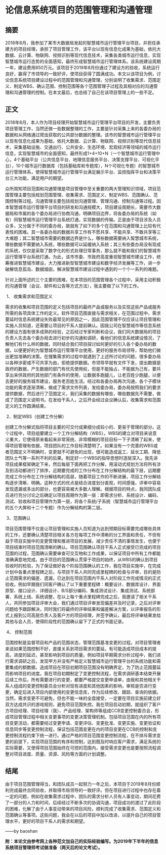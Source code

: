 # 论信息系统项目的范围管理和沟通管理

## 摘要

​		2018年8月，我参加了某市大数据局发起的智慧城市运行管理平台项目，并担任承建方的项目经理，承担了项目管理工作，该平台以现有信息化成果为基础，依托大数据、云计算、物联网、视频识别等现代信息技术，采集各类城市运行信息，实现智慧城市运行态势的全面感知，最终形成智慧城市运行管理体系。该系统建设周期一年，建设费用850万元。该项目于2019年8月份通过了建设方的验收，系统运行良好，赢得了市领导的一致好评，使项目获得了圆满成功。本文以该项目为例，讨论信息系统项目建设过程中的范围管理和沟通管理，分别说明了收集需求、范围定义、制定WBS、确认范围、控制范围等各个范围管理子过程及其相对应的沟通管理和沟通管理的控制。在本文最后，也总结了自己在该项目管理上的一些不足。

## 正文

​		2018年8月，本人作为项目经理开始智慧城市运行管理平台项目的开发，主要负责项目管理工作，当然还做一些数据整理的工作，主要是针对采集上来的各委办局的数据和从网络通过爬虫获取的公共部分数据的整理。该市的智慧城市运行管理平台以现有信息化成果为基础，依托大数据、云计算、物联网、视频识别等现代信息技术，采集基础设施、交通出行、公共安全、生态环境、宏观经济等领域的城市运行信息，实现智慧城市的全面感知，最终形成1+4+10+N（一个智慧城市运行管理中心，4个基础平台（公共信息平台、地理信息服务平台、决策支撑平台、可视化平台），10个城市运行数据库（包括基础库和专题库），N个可视化专题）的智慧城市运行管理体系，使得智慧城市运行管理平台满足展示平台、监控指挥平台和决策平台三大功能，满足用户的期望。

​		众所周知项目范围和沟通管理是项目管理中至关重要的两大管理知识领域，项目范围管理主要包括规划范围管理、收集需求、范围定义、制定WBS、范围确认、范围控制等过程。沟通管理主要包括规划沟通管理、管理沟通、控制沟通等过程。因本智慧城市运行管理平台项目的研发和沟通规模大，项目建设周期长，需要市大数据局和市属的各个委办局进行协商沟通，明确项目边界，将各委办局的系统（如有）同智慧城市运行管理平台系统打通，实现数据的传输。正是由于项目涉及人员众多，又分属于不同的委办局，故就有了如下的多个在范围和沟通管理上比较有代表性的困难。其一各委办局的数据共享工作有不愿共享、不能共享、不敢共享等三大难题；其二智慧城市需要的数据边界是什么，哪些数据需要纳入智慧城市系统，哪些数据不需要纳入系统，哪些数据可以延缓纳入系统；其三有些委办局没有现成的系统，仅仅是采取了数字化的形式处理日常事务，那么就不能和我们的智慧城市运行管理平台系统打通。为此，该市市委、市政府高度重视智慧城市建设工作，统筹推进智慧城市建设，大力推进新型智慧城市建设和数字经济发展等工作，进一步破解信息孤岛、数据烟囱，解决智慧城市建设过程中遇到的一个个一系列的难题。

​		针对上面所述的三个主要的困难，在本项目的范围管理各个过程中，采用主动积极的沟通管理（会议、邮件和公告等方式方法），我主要做了以下的工作。

​	1、 收集需求和范围定义

​		需求的收集和项目范围的定义包括项目的最终产品或服务以及实现这些产品或服务所需的各项具体工作的定义。软件项目范围直接与需求相关，在范围过程中，需求蔓延时信息系统建设失败最常见的原因之一，因此范围管理不仅应该让项目管理和实施人员知道，还需要让项目的干系人提前确认。因我公司在智慧城市等信息系统的建设方面有很多成熟的经验，之后经过专家判断和会议，我们同大数据局的项目负责人先去各个委办局去进行初步的沟通和调研，看他们的信息系统建设情况，了解他们有什么样的数据，同时结合我们项目探讨如何更好的引入各个委办局的数据，以便更好的为智慧城市运行管理平台使用，更好的服务市局领导，帮助他们做出更加准确的决策。在搜集需求的过程中就遇到了上述所讨论的问题，很多委办局以各种涉密或不可共享为由，拒绝提供数据。市领导早就有文件下发，提出数据是政府的数据，产生数据的部门有优先使用权，但是不能独占，不能据为己有，要共享出来供政府的其他部门有条件的使用，让数据多跑腿儿，让老百姓少跑腿，以便去更好的服务城市建设，服务老百姓生活。经过和各委办局再次沟通，各个子模块功能的需求逐渐清晰，做成了需求文件列表，发给委办局，委办局按照我们的要求提供数据，然后进行了范围定义，我们采集的数据有哪些，哪些数据先不需要，做成了范围定义说明书。在发给干系人，之后开会经过会议确认后，收集需求和范围定义的工作圆满结束。

​	2、制定WBS（创建工作分解）

​		创建工作分解式指将项目主要的可交付成果细分成较小的、更易于管理的部分。这个过程中，项目组要建立一个工作分解结构（WBS）。WBS的建立对项目来说意义重大，它使得原来看起来非常笼统、非常模糊的项目目标一下子清晰了起来，使得项目管理有依据，项目团队的工作目标清楚明了。如果没有一个完善的WBS或者范围定义不明确时，变更就不可避免的出现，很可能造成返工、延长工期、降低团队士气等一系列不利的后果。制定好一个WBS的指导思想时逐层深入。我先讲项目成果框架确定下来，然后每层下面再把工作分解，用滚动式规划方法将所有涉及到活动都进行了排序，近期要完成的工作分布在工作分解结构的最下层，远期要完成工作分布在工作分解结构的高层，随着项目工作的不断进展，项目工作分解结构逐步清晰、明确。这种方式的优点是结合进度划分直观，时间感强，评审中容易发现遗漏或多出的部分，也更容易被大多数人理解。根据项目的特点，我同团队成员进行充分讨论之后确定以项目周期作为第一层：即需求分析、系统设计、编码、测试、验收和项目管理作为第一层，将各个系统/子系统（智慧城市运行管理平台的五个大屏和十二个专题）作为分解结构的第二层。

​	3、范围确认

​		项目范围管理不仅是让项目管理和实施人员知道为达到预期目标需要完成哪些具体的工作，还要确认清楚项目相关各方在每项工作中清晰的分工界面和责任，不但有益于项目实施中的变更管理和推进项目的发展，减少责任不清的事情发生，也便于项目结束时项目范围清晰的确认。项目范围确认项目干系人正式接受已完成的项目范围的过程，范围确认需要审查可交互物和工作成果，以保证项目中所有工作都能准确满意地完成。由于项目的范围确认贯穿于项目的始终，从WBS的确认到项目验收时的检验，为了保证做好各个阶段范围确认的工作，我在项目实施中，在完成计划中各重点里程碑之后，与项目干系人共同完成里程碑的检查与评审，目的是防止范围需求的偏差、遗漏，已达到在项目范围内干系人对阶段工作完成情况的正式验收。例如早期我们同客户确认了以下重要里程碑：概要设计、数据库设计、界面原型、接口设计、详细设计、B/S部分编码、集成测试设计、集成测试、系统部署、系统上线、系统调整，在以上每个重点里程碑完成之后，我邀请了相关干系人，共同参加项目评审大会，我们通过项目评审发现偏差并及时记录，之后对评审问题给予跟踪解决，同时我们将最终的评审结果和偏差解决方案，以评审报告的形式上报到公司高层负责人及客户方的项目经理，并签字确认，最后将评审结果发给其他与会人员，使得阶段性的范围确认留下了正式的书面记录。

​	4、 控制范围

​		范围控制是监督项目和产品的范围状态，管理范围基准变更的过程。对项目管理者来说如果范围控制不好，直接关系到项目需求的蔓延，有可能造成项目成本的提高，进度的延迟，甚至影响到项目的质量。例如项目早期需求分析过程中，我们进行需求调研之后，发现甲方并没有严格定义智慧城市运行管理平台的系统功能和需要集成的额数据，造成项目在项目初期项目范围没有明确界定，为了防止范围蔓延而影响项目的进度。我在项目初期制定了变更控制流程，在需求调研基本结束开展后续工作后，所有需要进行的变更，都要严格提交变更申请单，由我和其他相关干系人组成的变更控制委员会分析对现有进度和其他因素的影响，审核是否进行变更，确定后进入项目内部使用的变更信息库，作为后续修改、跟踪、查询的依据。当然，需求变更不可避免，但也不能一味的全盘接受，一定要在项目实施前建立好双方达成共识的游戏规则，避免项目范围失控。我在项目启动初期，就组织了客户方项目经理、项目经理（我）、产品经理、架构师等组成CCB变更控制委员会，形成项目管理过程中相关变更事项的变更决策管理机制。包括项目范围在内的所有项目变更活动，都需要经过变更申请、变更评估、变更批准、变更实施、变更验证和信息同步等变更控制流程，保证包括范围变更在内的项目变更在CCB的控制和变更控制流程约束下统一进行。通过严格的项目范围变更控制流程，在不排斥需求变更的前提下，实现项目范围的有序和控制，达到既及时响应客户需求，满足系统的实际需要，又使得项目范围始终在可控的范围内，接受需求变更也是要按照流程调整对项目进度、质量、资源、风险等方面的计划调整。

## 结尾

​		由于项目范围管理得当，和团队成员一起努力一年之后，本项目于2019年8月份顺利完成最终合同验收，并取得市局领导的一致好评。但在项目进行过程中也存在着一定的问题，例如在收集需求过程中，团队的需求分析人员有人事变动，期间花费了一部分的人力和时间，后续经过不断多次的协调沟通，项目成功的渡过了此阶段的困难，化解了由于人事变动带来的项目风险，顺利完成了收集需求、范围定义和范围确认等事项。这些问题，我会在以后的项目中加以改进，以提升自己的项目管理水平，更好的项目干系人的需求和期望。



——by baoshan

**附：本论文由参考网上各种范文加自己的实际经验编写。为2019年下半年的信息系统项目管理师考试做准备（两天后的论文考试）。**